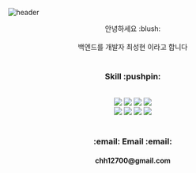 ![header](https://capsule-render.vercel.app/api?type=waving&color=auto&height=300&section=header&text=Welcome%20GitHub%20ProFile&fontSize=40)
<div align="center">
안녕하세요 :blush: <br><br> 백엔드를 개발자 최성현 이라고 합니다
 <br><br>
 <h3>Skill :pushpin: </h3>
 <br>
 <img src="https://img.shields.io/badge/React-61DAFB?style=for-the-flat&logo=React&logoColor=white"/>
 <img src="https://img.shields.io/badge/TypeScript-3178C6?style=flat&logo=TypeScript&logoColor=white"/>
 <img src="https://img.shields.io/badge/AmazonAWS-232F3E?style=flat&logo=AmazonAWS&logoColor=white"/>
 <img src="https://img.shields.io/badge/Node.js-339933?style=flat&logo=Node.js&logoColor=white"/>
 <br>
 <img src="https://img.shields.io/badge/MySQL-4479A1?style=flat&logo=MySQL&logoColor=white"/>
 <img src="https://img.shields.io/badge/Redis-DC382D?style=flat&logo=Redis&logoColor=white"/>
 <img src="https://img.shields.io/badge/Socket.io-010101?style=flat&logo=Socket.io&logoColor=white"/>
 <img src="https://img.shields.io/badge/Express-000000?style=flat&logo=Express&logoColor=white"/>
 <br><br>
 <h3>:email: Email :email:</h3>
 <h4>chh12700@gmail.com</h4>
 </div>

